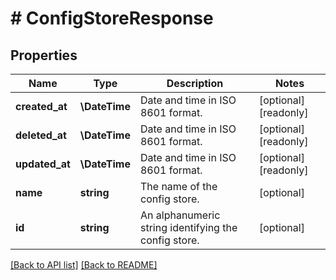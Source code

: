 # # ConfigStoreResponse

## Properties

Name | Type | Description | Notes
------------ | ------------- | ------------- | -------------
**created_at** | **\DateTime** | Date and time in ISO 8601 format. | [optional] [readonly] 
**deleted_at** | **\DateTime** | Date and time in ISO 8601 format. | [optional] [readonly] 
**updated_at** | **\DateTime** | Date and time in ISO 8601 format. | [optional] [readonly] 
**name** | **string** | The name of the config store. | [optional] 
**id** | **string** | An alphanumeric string identifying the config store. | [optional] 


[[Back to API list]](../../README.md#endpoints) [[Back to README]](../../README.md)
